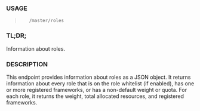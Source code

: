 <!--- This is an automatically generated file. DO NOT EDIT! --->

### USAGE ###
>        /master/roles

### TL;DR; ###
Information about roles.

### DESCRIPTION ###
This endpoint provides information about roles as a JSON object.
It returns information about every role that is on the role
whitelist (if enabled), has one or more registered frameworks,
or has a non-default weight or quota. For each role, it returns
the weight, total allocated resources, and registered frameworks.